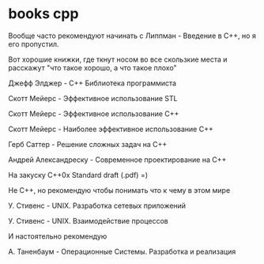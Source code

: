 # books cpp

Вообще часто рекомендуют начинать с Липпман - Введение в C++, но я его пропустил.

Вот хорошие книжки, где ткнут носом во все скользкие места и расскажут "что такое хорошо, а что такое плохо"

Джефф Элджер - C++ Библиотека программиста

Скотт Мейерс - Эффективное использование STL

Скотт Мейерс - Эффективное использование C++

Скотт Мейерс - Наиболее эффективное использование C++

Герб Саттер - Решение сложных задач на С++

Андрей Александреску - Современное проектирование на C++

На закуску C++0x Standard draft (.pdf) =)

Не С++, но рекомендую чтобы понимать что к чему в этом мире

У. Стивенс - UNIX. Разработка сетевых приложений

У. Стивенс - UNIX. Взаимодействие процессов

И настоятельно рекомендую

А. Таненбаум - Операционные Системы. Разработка и реализация
